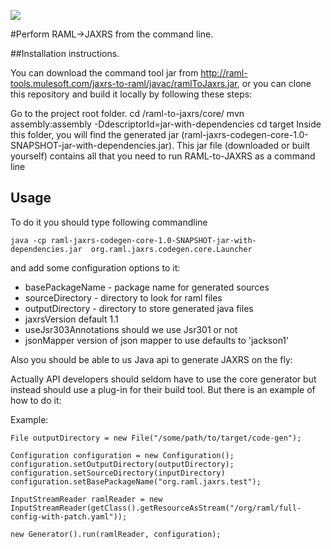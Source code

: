 ![](http://raml.org/images/logo.png)

#Perform RAML->JAXRS from the command line. 

##Installation instructions.

You can download the command tool jar from http://raml-tools.mulesoft.com/jaxrs-to-raml/javac/ramlToJaxrs.jar, or you can clone this repository and build it locally by following these steps:

Go to the project root folder.
cd /raml-to-jaxrs/core/
mvn assembly:assembly -DdescriptorId=jar-with-dependencies
cd target
Inside this folder, you will find the generated jar (raml-jaxrs-codegen-core-1.0-SNAPSHOT-jar-with-dependencies.jar).
This jar file (downloaded or built yourself) contains all that you need to run RAML-to-JAXRS as a command line


## Usage

To do it you should type following commandline 

    java -cp raml-jaxrs-codegen-core-1.0-SNAPSHOT-jar-with-dependencies.jar  org.raml.jaxrs.codegen.core.Launcher

and add some configuration  options to it:

 * basePackageName - package name for generated sources 
 * sourceDirectory - directory to look for raml files
 * outputDirectory - directory to store generated java files
 * jaxrsVersion default 1.1
 * useJsr303Annotations should we use Jsr301 or not
 * jsonMapper version of json mapper to use defaults to 'jackson1'

Also you should be able to us Java api to generate JAXRS on the fly:

Actually API developers should seldom have to use the core generator but instead should use a plug-in for their build tool. But there is an example of how to do it:

Example:

    File outputDirectory = new File("/some/path/to/target/code-gen");

    Configuration configuration = new Configuration();
    configuration.setOutputDirectory(outputDirectory);
    configuration.setSourceDirectory(inputDirectory)
    configuration.setBasePackageName("org.raml.jaxrs.test");

    InputStreamReader ramlReader = new InputStreamReader(getClass().getResourceAsStream("/org/raml/full-config-with-patch.yaml"));

    new Generator().run(ramlReader, configuration);


